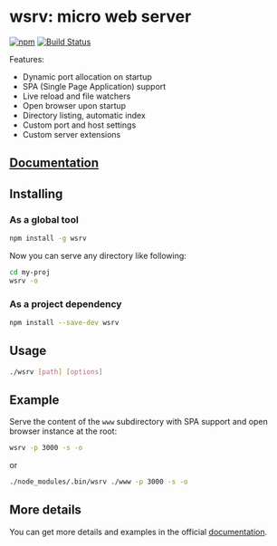 # wsrv: micro web server

[![npm](https://img.shields.io/npm/v/wsrv.svg?maxAge=2592000)](https://www.npmjs.com/package/wsrv)
[![Build Status](https://travis-ci.org/DenisVuyka/wsrv.svg?branch=master)](https://travis-ci.org/DenisVuyka/wsrv)

Features:

- Dynamic port allocation on startup
- SPA (Single Page Application) support
- Live reload and file watchers
- Open browser upon startup
- Directory listing, automatic index
- Custom port and host settings
- Custom server extensions

## [Documentation](http://denisvuyka.github.io/wsrv/)

## Installing

### As a global tool

```sh
npm install -g wsrv
```

Now you can serve any directory like following:

```sh
cd my-proj
wsrv -o
```

### As a project dependency

```sh
npm install --save-dev wsrv
```

## Usage

```sh
./wsrv [path] [options]
```

## Example

Serve the content of the `www` subdirectory with SPA support and open browser
instance at the root:

```sh
wsrv -p 3000 -s -o
```

or

```sh
./node_modules/.bin/wsrv ./www -p 3000 -s -o
```

## More details

You can get more details and examples in the official [documentation](http://denisvuyka.github.io/wsrv/).